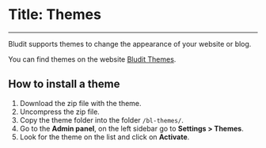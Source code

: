# Title: Themes
<!-- Position: 6 -->
---
Bludit supports themes to change the appearance of your website or blog.

You can find themes on the website [Bludit Themes](https://themes.bludit.com).

## How to install a theme
1. Download the zip file with the theme.
2. Uncompress the zip file.
3. Copy the theme folder into the folder `/bl-themes/`.
4. Go to the **Admin panel**, on the left sidebar go to **Settings > Themes**.
5. Look for the theme on the list and click on **Activate**.

